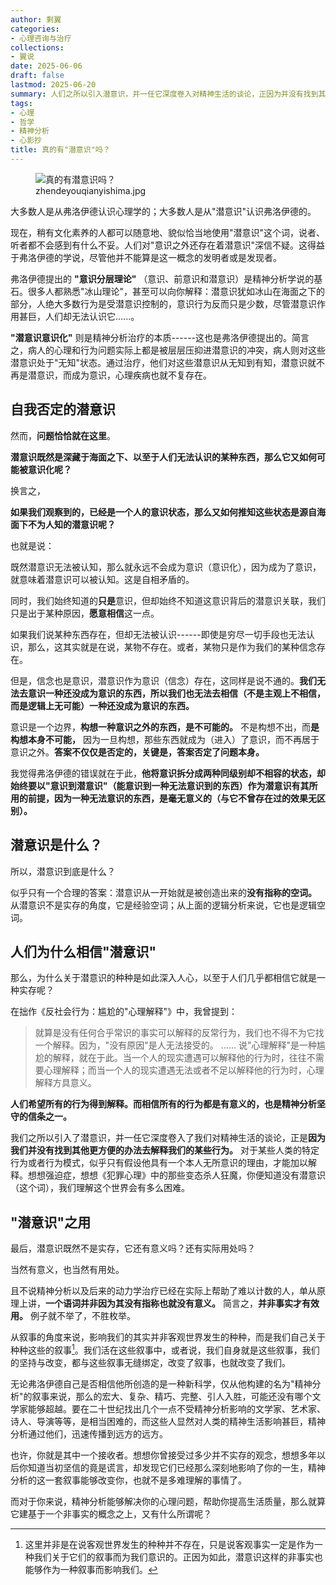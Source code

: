 ```yaml
---
author: 剩翼
categories:
- 心理咨询与治疗
collections:
- 翼说
date: 2025-06-06
draft: false
lastmod: 2025-06-20
summary: 人们之所以引入潜意识，并一任它深度卷入对精神生活的谈论，正因为并没有找到其他更方便的办法去解释某些行为。
tags:
- 心理
- 哲学
- 精神分析
- 心影抄
title: 真的有"潜意识"吗？
---
```


<figure>
<img src="zhendeyouqianyishima.jpg" class="wikilink"
alt="真的有潜意识吗？" />
<figcaption aria-hidden="true">zhendeyouqianyishima.jpg</figcaption>
</figure>

大多数人是从弗洛伊德认识心理学的；大多数人是从"潜意识"认识弗洛伊德的。

现在，稍有文化素养的人都可以随意地、貌似恰当地使用"潜意识"这个词，说者、听者都不会感到有什么不妥。人们对"意识之外还存在着潜意识"深信不疑。这得益于弗洛伊德的学说，尽管他并不能算是这一概念的发明者或是发现者。

弗洛伊德提出的 **"意识分层理论"** （意识、前意识和潜意识）是精神分析学说的基石。很多人都熟悉"冰山理论"，甚至可以向你解释：潜意识犹如冰山在海面之下的部分，人绝大多数行为是受潜意识控制的，意识行为反而只是少数，尽管潜意识作用甚巨，人们却无法认识它......。

**"潜意识意识化"** 则是精神分析治疗的本质------这也是弗洛伊德提出的。简言之，病人的心理和行为问题实际上都是被层层压抑进潜意识的冲突，病人则对这些潜意识处于"无知"状态。通过治疗，他们对这些潜意识从无知到有知，潜意识就不再是潜意识，而成为意识，心理疾病也就不复存在。

## 自我否定的潜意识

然而，**问题恰恰就在这里**。

**潜意识既然是深藏于海面之下、以至于人们无法认识的某种东西，那么它又如何可能被意识化呢？**

换言之，

**如果我们观察到的，已经是一个人的意识状态，那么又如何推知这些状态是源自海面下不为人知的潜意识呢？**

也就是说：

既然潜意识无法被认知，那么就永远不会成为意识（意识化），因为成为了意识，就意味着潜意识可以被认知。这是自相矛盾的。

同时，我们始终知道的**只是**意识，但却始终不知道这意识背后的潜意识关联，我们只是出于某种原因，**愿意相信**这一点。

如果我们说某种东西存在，但却无法被认识------即使是穷尽一切手段也无法认识，那么，这其实就是在说，某物不存在。或者，某物只是作为我们的某种信念存在。

但是，信念也是意识，潜意识作为意识（信念）存在，这同样是说不通的。**我们无法去意识一种还没成为意识的东西，所以我们也无法去相信（不是主观上不相信，而是逻辑上无可能）一种还没成为意识的东西。**

意识是一个边界，**构想一种意识之外的东西，是不可能的。** 不是构想不出，而**是构想本身不可能，** 因为一旦构想，那些东西就成为（进入）了意识，而不再居于意识之外。**答案不仅仅是否定的，关键是，答案否定了问题本身。**

我觉得弗洛伊德的错误就在于此，**他将意识拆分成两种同级别却不相容的状态，却始终要以"意识到潜意识"（能意识到一种无法意识到的东西）作为潜意识有其所用的前提，因为一种无法意识的东西，是毫无意义的（与它不曾存在过的效果无区别）。**

## 潜意识是什么？

所以，潜意识到底是什么？

似乎只有一个合理的答案：潜意识从一开始就是被创造出来的**没有指称的空词。** 从潜意识不是实存的角度，它是经验空词；从上面的逻辑分析来说，它也是逻辑空词。

## 人们为什么相信"潜意识"

那么，为什么关于潜意识的种种是如此深入人心，以至于人们几乎都相信它就是一种实存呢？

在拙作《反社会行为：尴尬的"心理解释"》中，我曾提到：

> 就算是没有任何合乎常识的事实可以解释的反常行为，我们也不得不为它找一个解释。因为，"没有原因"是人无法接受的。
> ......
> 说"心理解释"是一种尴尬的解释，就在于此。当一个人的现实遭遇可以解释他的行为时，往往不需要心理解释；而当一个人的现实遭遇无法或者不足以解释他的行为时，心理解释方具意义。

**人们希望所有的行为得到解释。而相信所有的行为都是有意义的，也是精神分析坚守的信条之一。**

我们之所以引入了潜意识，并一任它深度卷入了我们对精神生活的谈论，正是**因为我们并没有找到其他更方便的办法去解释我们的某些行为。** 对于某些人类的特定行为或者行为模式，似乎只有假设他具有一个本人无所意识的理由，才能加以解释。想想强迫症，想想《犯罪心理》中的那些变态杀人狂魔，你便知道没有潜意识（这个词），我们理解这个世界会有多么困难。

## "潜意识"之用

最后，潜意识既然不是实存，它还有意义吗？还有实际用处吗？

当然有意义，也当然有用处。

且不说精神分析以及后来的动力学治疗已经在实际上帮助了难以计数的人，单从原理上讲，**一个语词并非因为其没有指称也就没有意义。** 简言之，**并非事实才有效用。** 例子就不举了，不胜枚举。

从叙事的角度来说，影响我们的其实并非客观世界发生的种种，而是我们自己关于种种这些的叙事[^1]。我们活在这些叙事中，或者说，我们自身就是这些叙事，我们的坚持与改变，都与这些叙事无缝绑定，改变了叙事，也就改变了我们。

无论弗洛伊德自己是否相信他所创造的是一种新科学，仅从他构建的名为"精神分析"的叙事来说，那么的宏大、复杂、精巧、完整、引人入胜，可能还没有哪个文学家能够超越。要在二十世纪找出几个一点不受精神分析影响的文学家、艺术家、诗人、导演等等，是相当困难的，而这些人显然对人类的精神生活影响甚巨，精神分析通过他们，迅速传播到远方的远方。

也许，你就是其中一个接收者。想想你曾接受过多少并不实存的观念，想想多年以后你知道当初坚信的竟是谎言，却发现它们已经那么深刻地影响了你的一生，精神分析的这一套叙事能够改变你，也就不是多难理解的事情了。

而对于你来说，精神分析能够解决你的心理问题，帮助你提高生活质量，那么就算它建基于一个非事实的概念之上，又有什么所谓呢？

[^1]: 这里并非是在说客观世界发生的种种并不存在，只是说客观事实一定是作为一种我们关于它们的叙事而为我们意识的。正因为如此，潜意识这样的非事实也能够作为一种叙事而影响我们。
